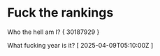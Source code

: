 # Fuck the rankings

Who the hell am I?
{ 30187929 }

What fucking year is it?
[ 2025-04-09T05:10:00Z ]
